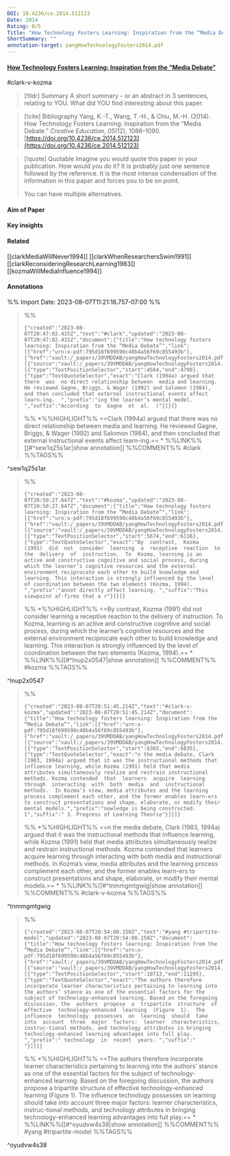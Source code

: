 ```yaml
---
DOI: 10.4236/ce.2014.512123
Date: 2014
Rating: 0/5
Title: "How Technology Fosters Learning: Inspiration from the “Media Debate”"
ShortSummary: ""
annotation-target: yangHowTechnologyFosters2014.pdf
---
```



#### [How Technology Fosters Learning: Inspiration from the “Media Debate”](yangHowTechnologyFosters2014.pdf)

#clark-v-kozma 



> [!tldr] Summary
> A short summary - or an abstract in 3 sentences, relating to YOU. What did YOU find interesting about this paper. 

> [!cite] Bibliography
>Yang, K.-T., Wang, T.-H., & Chiu, M.-H. (2014). How Technology Fosters Learning: Inspiration from the “Media Debate.” _Creative Education_, _05_(12), 1086–1090. [https://doi.org/10.4236/ce.2014.512123](https://doi.org/10.4236/ce.2014.512123)

> [!quote] Quotable
> Imagine you would quote this paper in your publication. How would you do it? It is probably just one sentence followed by the reference. It is the most intense condensation of the information in this paper and forces you to be on point. 
> 
> You can have multiple alternatives. 


#### Aim of Paper


#### Key insights 


#### Related

[[clarkMediaWillNever1994]]
[[clarkWhenResearchersSwim1991]]
[[clarkReconsideringResearchLearning1983]]
[[kozmaWillMediaInfluence1994]]

#### Annotations





%% Import Date: 2023-08-07T11:21:16.757-07:00 %%


>%%
>```annotation-json
>{"created":"2023-08-07T20:47:02.415Z","text":"#clark","updated":"2023-08-07T20:47:02.415Z","document":{"title":"How technology fosters learning: Inspiration from the “Media Debate”","link":[{"href":"urn:x-pdf:795d18f699590c48b4a56f69c855493b"},{"href":"vault:/_papers/39VMDDAB/yangHowTechnologyFosters2014.pdf"}],"documentFingerprint":"795d18f699590c48b4a56f69c855493b"},"uri":"vault:/_papers/39VMDDAB/yangHowTechnologyFosters2014.pdf","target":[{"source":"vault:/_papers/39VMDDAB/yangHowTechnologyFosters2014.pdf","selector":[{"type":"TextPositionSelector","start":4564,"end":4790},{"type":"TextQuoteSelector","exact":"Clark (1994a) argued that there  was  no direct relationship between  media and learning.  He reviewed Gagne, Briggs, & Wager (1992) and Salomon (1984), and then concluded that external instructional events affect learn-ing.  ","prefix":"ing the learner’s mental model. ","suffix":"According  to  Gagne  et  al.  ("}]}]}
>```
>%%
>*%%HIGHLIGHT%% ==Clark (1994a) argued that there  was  no direct relationship between  media and learning.  He reviewed Gagne, Briggs, & Wager (1992) and Salomon (1984), and then concluded that external instructional events affect learn-ing.== *
>%%LINK%%[[#^sew1q25s1ar|show annotation]]
>%%COMMENT%%
>#clark
>%%TAGS%%
>
^sew1q25s1ar


>%%
>```annotation-json
>{"created":"2023-08-07T20:50:27.647Z","text":"#kozma","updated":"2023-08-07T20:50:27.647Z","document":{"title":"How technology fosters learning: Inspiration from the “Media Debate”","link":[{"href":"urn:x-pdf:795d18f699590c48b4a56f69c855493b"},{"href":"vault:/_papers/39VMDDAB/yangHowTechnologyFosters2014.pdf"}],"documentFingerprint":"795d18f699590c48b4a56f69c855493b"},"uri":"vault:/_papers/39VMDDAB/yangHowTechnologyFosters2014.pdf","target":[{"source":"vault:/_papers/39VMDDAB/yangHowTechnologyFosters2014.pdf","selector":[{"type":"TextPositionSelector","start":5674,"end":6116},{"type":"TextQuoteSelector","exact":"By  contrast,  Kozma  (1991)  did  not  consider  learning  a  receptive  reaction  to  the  delivery  of  instruction.  To  Kozma, learning is an active and constructive cognitive and social process, during which the learner’s cognitive resources and the external environment reciprocate each other to build knowledge and learning. This interaction is strongly influenced by the level of coordination between the two elements (Kozma, 1994). ","prefix":"annot directly affect learning. ","suffix":"This viewpoint af-firms that a r"}]}]}
>```
>%%
>*%%HIGHLIGHT%% ==By  contrast,  Kozma  (1991)  did  not  consider  learning  a  receptive  reaction  to  the  delivery  of  instruction.  To  Kozma, learning is an active and constructive cognitive and social process, during which the learner’s cognitive resources and the external environment reciprocate each other to build knowledge and learning. This interaction is strongly influenced by the level of coordination between the two elements (Kozma, 1994).== *
>%%LINK%%[[#^lnup2x0547|show annotation]]
>%%COMMENT%%
>#kozma
>%%TAGS%%
>
^lnup2x0547


>%%
>```annotation-json
>{"created":"2023-08-07T20:51:45.214Z","text":"#clark-v-kozma","updated":"2023-08-07T20:51:45.214Z","document":{"title":"How technology fosters learning: Inspiration from the “Media Debate”","link":[{"href":"urn:x-pdf:795d18f699590c48b4a56f69c855493b"},{"href":"vault:/_papers/39VMDDAB/yangHowTechnologyFosters2014.pdf"}],"documentFingerprint":"795d18f699590c48b4a56f69c855493b"},"uri":"vault:/_papers/39VMDDAB/yangHowTechnologyFosters2014.pdf","target":[{"source":"vault:/_papers/39VMDDAB/yangHowTechnologyFosters2014.pdf","selector":[{"type":"TextPositionSelector","start":6303,"end":6835},{"type":"TextQuoteSelector","exact":"n the media debate, Clark (1983, 1994a) argued that it was the instructional methods that influence learning, while Kozma (1991) held that media attributes simultaneously realize and restrain instructional methods. Kozma contended  that  learners  acquire  learning  through  interacting  with  both  media  and  instructional  methods.  In Kozma’s view, media attributes and the learning process complement each other, and the former enables learn-ers to construct presentations and shape, elaborate, or modify their mental models.","prefix":"nowledge is being constructed. I","suffix":" 3. Progress of Learning Theorie"}]}]}
>```
>%%
>*%%HIGHLIGHT%% ==n the media debate, Clark (1983, 1994a) argued that it was the instructional methods that influence learning, while Kozma (1991) held that media attributes simultaneously realize and restrain instructional methods. Kozma contended  that  learners  acquire  learning  through  interacting  with  both  media  and  instructional  methods.  In Kozma’s view, media attributes and the learning process complement each other, and the former enables learn-ers to construct presentations and shape, elaborate, or modify their mental models.== *
>%%LINK%%[[#^tnmmgmtgwig|show annotation]]
>%%COMMENT%%
>#clark-v-kozma
>%%TAGS%%
>
^tnmmgmtgwig


>%%
>```annotation-json
>{"created":"2023-08-07T20:54:00.150Z","text":"#yang #tripartite-model","updated":"2023-08-07T20:54:00.150Z","document":{"title":"How technology fosters learning: Inspiration from the “Media Debate”","link":[{"href":"urn:x-pdf:795d18f699590c48b4a56f69c855493b"},{"href":"vault:/_papers/39VMDDAB/yangHowTechnologyFosters2014.pdf"}],"documentFingerprint":"795d18f699590c48b4a56f69c855493b"},"uri":"vault:/_papers/39VMDDAB/yangHowTechnologyFosters2014.pdf","target":[{"source":"vault:/_papers/39VMDDAB/yangHowTechnologyFosters2014.pdf","selector":[{"type":"TextPositionSelector","start":10713,"end":11295},{"type":"TextQuoteSelector","exact":"The authors therefore incorporate learner characteristics pertaining to learning into the authors’ stance as one of the essential factors for the subject of technology-enhanced learning. Based on the foregoing discussion, the  authors  propose  a  tripartite  structure  of  effective  technology-enhanced  learning  (Figure  1).  The  influence  technology  possesses  on  learning  should  take  into  account  three  major  factors:  learner  characteristics,  instruc-tional methods, and technology attributes in bringing technology-enhanced learning advantages into full play. ","prefix":" technology  in  recent  years. ","suffix":"                                "}]}]}
>```
>%%
>*%%HIGHLIGHT%% ==The authors therefore incorporate learner characteristics pertaining to learning into the authors’ stance as one of the essential factors for the subject of technology-enhanced learning. Based on the foregoing discussion, the  authors  propose  a  tripartite  structure  of  effective  technology-enhanced  learning  (Figure  1).  The  influence  technology  possesses  on  learning  should  take  into  account  three  major  factors:  learner  characteristics,  instruc-tional methods, and technology attributes in bringing technology-enhanced learning advantages into full play.== *
>%%LINK%%[[#^oyudvw4s38|show annotation]]
>%%COMMENT%%
>#yang #tripartite-model
>%%TAGS%%
>
^oyudvw4s38
